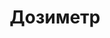 ---
id: '11'
title: Дозиметр 
description: Залог 4000 рублей
price: '500'
order: 11
default_thumbnail_image: image/dozim.jpg
default_original_image: image/dozim_sm.jpg
category: content/category/06izmer.md
featured: true
layout: product
---